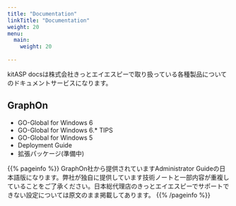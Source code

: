 ```yaml
---
title: "Documentation"
linkTitle: "Documentation"
weight: 20
menu:
  main:
    weight: 20
    
---
```


kitASP docsは株式会社きっとエイエスピーで取り扱っている各種製品についてのドキュメントサービスになります。

## GraphOn
* GO-Global for Windows 6
* GO-Global for Windows 6.* TIPS
* GO-Global for Windows 5
* Deployment Guide
* 拡張パッケージ(準備中)

{{% pageinfo %}}
GraphOn社から提供されていますAdministrator Guideの日本語版になります。弊社が独自に提供しています技術ノートと一部内容が重複していることをご了承ください。日本総代理店のきっとエイエスピーでサポートできない設定については原文のまま掲載してあります。
{{% /pageinfo %}}
